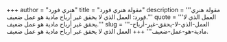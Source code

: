 +++
author = "هنري فورد"
title = "مقولة هنري فورد"
description = '''مقولة هنري فورد: العمل الذي لا يحقق غير أرباح مادية هو عمل ضعيف.'''
quote = '''العمل الذي لا يحقق غير أرباح مادية هو عمل ضعيف.'''
slug = '''العمل-الذي-لا-يحقق-غير-أرباح-مادية-هو-عمل-ضعيف'''
+++
العمل الذي لا يحقق غير أرباح مادية هو عمل ضعيف.
